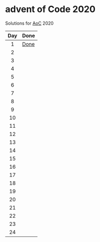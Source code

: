 # advent of Code 2020

Solutions for [AoC](https://adventofcode.com/2020) 2020

|Day|Done|
|:---:|---|
|1|[Done](day01/Day01.java)|
|2| |
|3| |
|4| |
|5| |
|6| |
|7| |
|8| |
|9| |
|10| |
|11| |
|12| |
|13| |
|14| |
|15| |
|16| |
|17| |
|18| |
|19| |
|20| |
|21| |
|22| |
|23| |
|24| |


